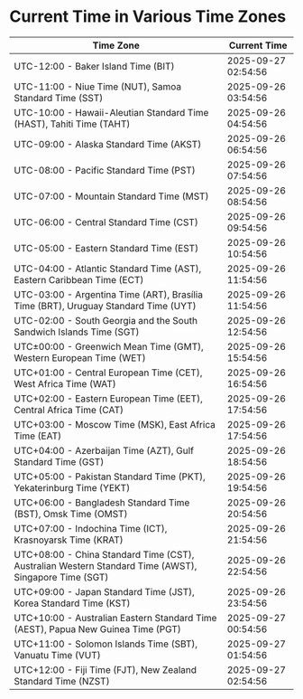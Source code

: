 # Current Time in Various Time Zones

| Time Zone | Current Time |
|-----------|--------------|
| UTC-12:00 - Baker Island Time (BIT) | 2025-09-27 02:54:56 |
| UTC-11:00 - Niue Time (NUT), Samoa Standard Time (SST) | 2025-09-26 03:54:56 |
| UTC-10:00 - Hawaii-Aleutian Standard Time (HAST), Tahiti Time (TAHT) | 2025-09-26 04:54:56 |
| UTC-09:00 - Alaska Standard Time (AKST) | 2025-09-26 06:54:56 |
| UTC-08:00 - Pacific Standard Time (PST) | 2025-09-26 07:54:56 |
| UTC-07:00 - Mountain Standard Time (MST) | 2025-09-26 08:54:56 |
| UTC-06:00 - Central Standard Time (CST) | 2025-09-26 09:54:56 |
| UTC-05:00 - Eastern Standard Time (EST) | 2025-09-26 10:54:56 |
| UTC-04:00 - Atlantic Standard Time (AST), Eastern Caribbean Time (ECT) | 2025-09-26 11:54:56 |
| UTC-03:00 - Argentina Time (ART), Brasília Time (BRT), Uruguay Standard Time (UYT) | 2025-09-26 11:54:56 |
| UTC-02:00 - South Georgia and the South Sandwich Islands Time (SGT) | 2025-09-26 12:54:56 |
| UTC±00:00 - Greenwich Mean Time (GMT), Western European Time (WET) | 2025-09-26 15:54:56 |
| UTC+01:00 - Central European Time (CET), West Africa Time (WAT) | 2025-09-26 16:54:56 |
| UTC+02:00 - Eastern European Time (EET), Central Africa Time (CAT) | 2025-09-26 17:54:56 |
| UTC+03:00 - Moscow Time (MSK), East Africa Time (EAT) | 2025-09-26 17:54:56 |
| UTC+04:00 - Azerbaijan Time (AZT), Gulf Standard Time (GST) | 2025-09-26 18:54:56 |
| UTC+05:00 - Pakistan Standard Time (PKT), Yekaterinburg Time (YEKT) | 2025-09-26 19:54:56 |
| UTC+06:00 - Bangladesh Standard Time (BST), Omsk Time (OMST) | 2025-09-26 20:54:56 |
| UTC+07:00 - Indochina Time (ICT), Krasnoyarsk Time (KRAT) | 2025-09-26 21:54:56 |
| UTC+08:00 - China Standard Time (CST), Australian Western Standard Time (AWST), Singapore Time (SGT) | 2025-09-26 22:54:56 |
| UTC+09:00 - Japan Standard Time (JST), Korea Standard Time (KST) | 2025-09-26 23:54:56 |
| UTC+10:00 - Australian Eastern Standard Time (AEST), Papua New Guinea Time (PGT) | 2025-09-27 00:54:56 |
| UTC+11:00 - Solomon Islands Time (SBT), Vanuatu Time (VUT) | 2025-09-27 01:54:56 |
| UTC+12:00 - Fiji Time (FJT), New Zealand Standard Time (NZST) | 2025-09-27 02:54:56 |
